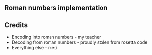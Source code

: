 ## Roman numbers implementation
## Credits
 * Encoding into roman numbers - my teacher
 * Decoding from roman numbers - proudly stolen from rosetta code
 * Everything else - me:)
